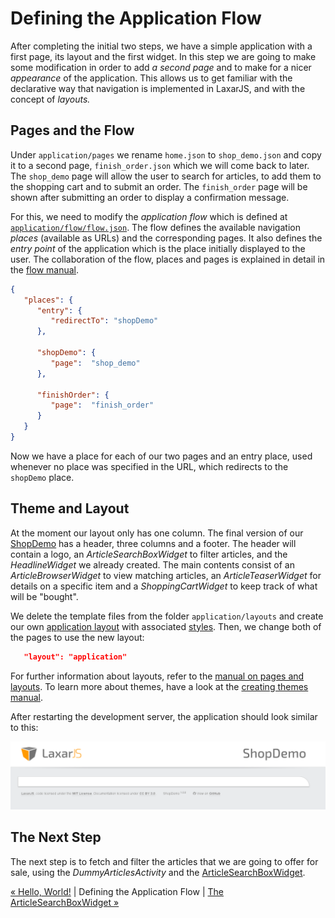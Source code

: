 # Defining the Application Flow

After completing the initial two steps, we have a simple application with a first page, its layout and the first widget.
In this step we are going to make some modification in order to add _a second page_ and to make for a nicer _appearance_ of the application.
This allows us to get familiar with the declarative way that navigation is implemented in LaxarJS, and with the concept of _layouts._


## Pages and the Flow

Under `application/pages` we rename `home.json` to `shop_demo.json` and copy it to a second page, `finish_order.json` which we will come back to later.
The `shop_demo` page will allow the user to search for articles, to add them to the shopping cart and to submit an order.
The `finish_order` page will be shown after submitting an order to display a confirmation message.

For this, we need to modify the *application flow* which is defined at [`application/flow/flow.json`](../../application/flow/flow.json).
The flow defines the available navigation *places* (available as URLs) and the corresponding pages.
It also defines the *entry point* of the application which is the place initially displayed to the user.
The collaboration of the flow, places and pages is explained in detail in the [flow manual](https://github.com/LaxarJS/laxar/blob/master/docs/manuals/flow_and_places.md#flow-and-places).

```json
{
   "places": {
      "entry": {
         "redirectTo": "shopDemo"
      },

      "shopDemo": {
         "page":  "shop_demo"
      },

      "finishOrder": {
         "page":  "finish_order"
      }
   }
}
```

Now we have a place for each of our two pages and an entry place, used whenever no place was specified in the URL, which redirects to the `shopDemo` place.


## Theme and Layout

At the moment our layout only has one column.
The final version of our [ShopDemo](http://laxarjs.github.io/shop-demo/#/shopDemo) has a header, three columns and a footer.
The header will contain a logo, an _ArticleSearchBoxWidget_ to filter articles, and the _HeadlineWidget_ we already created.
The main contents consist of an _ArticleBrowserWidget_ to view matching articles, an _ArticleTeaserWidget_ for details on a specific item and a _ShoppingCartWidget_ to keep track of what will be "bought".

We delete the template files from the folder `application/layouts` and create our own [application layout](../../application/layouts/application/default.theme/application.html) with associated [styles](https://github.com/LaxarJS/shop-demo/blob/feature/5-documentation-add-manual-references/application/layouts/application/default.theme/css/application.css).
Then, we change both of the pages to use the new layout:

```json
   "layout": "application"
```

For further information about layouts, refer to the [manual on pages and layouts](https://github.com/LaxarJS/laxar/blob/master/docs/manuals/writing_pages.md#writing-pages).
To learn more about themes, have a look at the [creating themes manual](https://github.com/LaxarJS/laxar/blob/master/docs/manuals/creating_themes.md#creating-themes).

After restarting the development server, the application should look similar to this:

![screenshot after changing the layout](img/screenshot_step3.png)


## The Next Step

The next step is to fetch and filter the articles that we are going to offer for sale, using the *DummyArticlesActivity* and the [ArticleSearchBoxWidget](04_article_search_box_widget.md).

[« Hello, World!](02_hello_world.md) | Defining the Application Flow | [The ArticleSearchBoxWidget »](04_article_search_box_widget.md)
